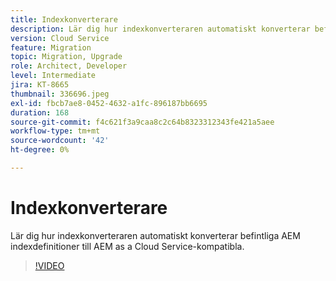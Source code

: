 ```yaml
---
title: Indexkonverterare
description: Lär dig hur indexkonverteraren automatiskt konverterar befintliga AEM indexdefinitioner till AEM as a Cloud Service-kompatibla.
version: Cloud Service
feature: Migration
topic: Migration, Upgrade
role: Architect, Developer
level: Intermediate
jira: KT-8665
thumbnail: 336696.jpeg
exl-id: fbcb7ae8-0452-4632-a1fc-896187bb6695
duration: 168
source-git-commit: f4c621f3a9caa8c2c64b8323312343fe421a5aee
workflow-type: tm+mt
source-wordcount: '42'
ht-degree: 0%

---
```


# Indexkonverterare

Lär dig hur indexkonverteraren automatiskt konverterar befintliga AEM indexdefinitioner till AEM as a Cloud Service-kompatibla.

>[!VIDEO](https://video.tv.adobe.com/v/336696?quality=12&learn=on)
